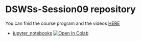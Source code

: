 # DSWSs-Session09 repository

You can fnid the course program and the videos [HERE](http://physics.ipm.ac.ir/~vafaei/scheduls/sess9.html)


- [jupyter_notebooks](https://github.com/vafaei-ar/DSWSs/blob/master/S03/notebooks/) [![Open In Colab](https://colab.research.google.com/assets/colab-badge.svg)](https://colab.research.google.com/github/vafaei-ar/DSWSs/blob/master/S03/notebooks/)


